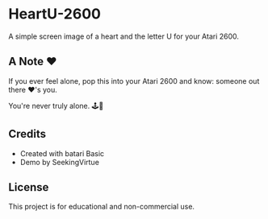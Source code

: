# HeartU-2600
A simple screen image of a heart and the letter U for your Atari 2600.

## A Note ❤️

If you ever feel alone, pop this into your Atari 2600 and know: someone out there ❤️'s you. 

You're never truly alone. 🕹️💖

## Credits

- Created with batari Basic
- Demo by SeekingVirtue

## License

This project is for educational and non-commercial use.
